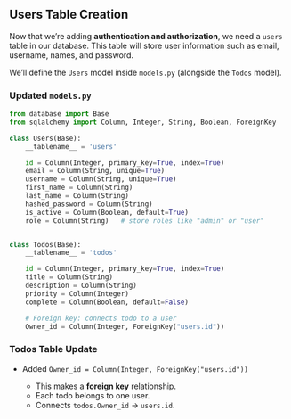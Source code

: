 ## Users Table Creation

Now that we’re adding **authentication and authorization**, we need a `users` table in our database. This table will store user information such as email, username, names, and password.

We’ll define the `Users` model inside `models.py` (alongside the `Todos` model).

### Updated `models.py`

```python
from database import Base
from sqlalchemy import Column, Integer, String, Boolean, ForeignKey

class Users(Base):
    __tablename__ = 'users'

    id = Column(Integer, primary_key=True, index=True)
    email = Column(String, unique=True)
    username = Column(String, unique=True)
    first_name = Column(String)
    last_name = Column(String)
    hashed_password = Column(String)
    is_active = Column(Boolean, default=True)
    role = Column(String)   # store roles like "admin" or "user"


class Todos(Base):
    __tablename__ = 'todos'

    id = Column(Integer, primary_key=True, index=True)
    title = Column(String)
    description = Column(String)
    priority = Column(Integer)
    complete = Column(Boolean, default=False)

    # Foreign key: connects todo to a user
    Owner_id = Column(Integer, ForeignKey("users.id"))
```

### Todos Table Update

- Added `Owner_id = Column(Integer, ForeignKey("users.id"))`

  - This makes a **foreign key** relationship.
  - Each todo belongs to one user.
  - Connects `todos.Owner_id` → `users.id`.

